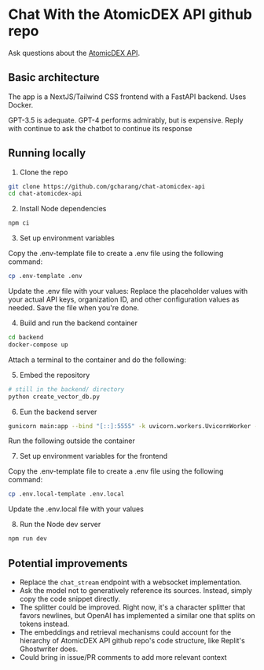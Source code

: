 # Chat With the AtomicDEX API github repo

Ask questions about the [AtomicDEX API](https://github.com/KomodoPlatform/atomicDEX-API).

## Basic architecture

The app is a NextJS/Tailwind CSS frontend with a FastAPI backend. Uses Docker.

GPT-3.5 is adequate. GPT-4 performs admirably, but is expensive. Reply with continue to ask the chatbot to continue its response

## Running locally

1. Clone the repo

```bash
git clone https://github.com/gcharang/chat-atomicdex-api
cd chat-atomicdex-api
```

2. Install Node dependencies

```bash
npm ci
```

3. Set up environment variables

Copy the .env-template file to create a .env file using the following command:

```bash
cp .env-template .env
```

Update the .env file with your values:
Replace the placeholder values with your actual API keys, organization ID, and other configuration values as needed. Save the file when you're done.

4. Build and run the backend container

```bash
cd backend
docker-compose up
```

Attach a terminal to the container and do the following:


5. Embed the repository

```bash
# still in the backend/ directory
python create_vector_db.py
```

6. Eun the backend server

```bash
gunicorn main:app --bind "[::]:5555" -k uvicorn.workers.UvicornWorker --reload
```

Run the following outside the container

7. Set up environment variables for the frontend

Copy the .env-template file to create a .env file using the following command:

```bash
cp .env.local-template .env.local
```

Update the .env.local file with your values


8. Run the Node dev server

```bash
npm run dev
```


## Potential improvements

- Replace the `chat_stream` endpoint with a websocket implementation.
- Ask the model not to generatively reference its sources. Instead, simply copy the code snippet directly.
- The splitter could be improved. Right now, it's a character splitter that favors newlines, but OpenAI has implemented a similar one that splits on tokens instead.
- The embeddings and retrieval mechanisms could account for the hierarchy of AtomicDEX API github repo's code structure, like Replit's Ghostwriter does.
- Could bring in issue/PR comments to add more relevant context